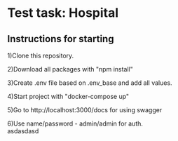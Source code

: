 # Test task: Hospital
## Instructions for starting
1)Clone this repository.  

2)Download all packages with "npm install"  

3)Create .env file based on .env_base and add all values.  

4)Start project with "docker-compose up"  

5)Go to http://localhost:3000/docs for using swagger  

6)Use name/password - admin/admin for auth.  
asdasdasd